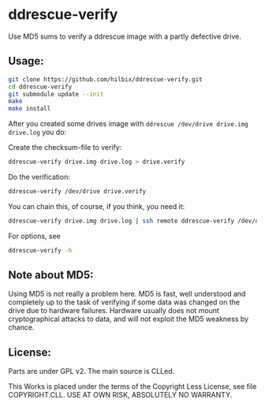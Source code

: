 ddrescue-verify
===============

Use MD5 sums to verify a ddrescue image with a partly defective drive.


Usage:
------

```bash
git clone https://github.com/hilbix/ddrescue-verify.git
cd ddrescue-verify
git submodule update --init
make
make install
```

After you created some drives image with `ddrescue /dev/drive drive.img drive.log` you do:

Create the checksum-file to verify:
```bash
ddrescue-verify drive.img drive.log > drive.verify
```

Do the verification:
```bash
ddrescue-verify /dev/drive drive.verify
```

You can chain this, of course, if you think, you need it:
```bash
ddrescue-verify drive.img drive.log | ssh remote ddrescue-verify /dev/drive -
```

For options, see
```bash
ddrescue-verify -h
```


Note about MD5:
---------------

Using MD5 is not really a problem here.  MD5 is fast, well understood and completely up to the task of verifying if some data was changed on the drive due to hardware failures.  Hardware usually does not mount cryptographical attacks to data, and will not exploit the MD5 weakness by chance.


License:
--------

Parts are under GPL v2.  The main source is CLLed.

This Works is placed under the terms of the Copyright Less License,
see file COPYRIGHT.CLL.  USE AT OWN RISK, ABSOLUTELY NO WARRANTY.

